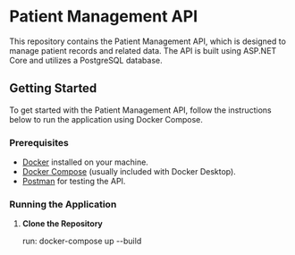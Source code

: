 # Patient Management API

This repository contains the Patient Management API, which is designed to manage patient records and related data. The API is built using ASP.NET Core and utilizes a PostgreSQL database.

## Getting Started

To get started with the Patient Management API, follow the instructions below to run the application using Docker Compose.

### Prerequisites

- [Docker](https://www.docker.com/get-started) installed on your machine.
- [Docker Compose](https://docs.docker.com/compose/install/) (usually included with Docker Desktop).
- [Postman](https://www.postman.com/downloads/) for testing the API.

### Running the Application

1. **Clone the Repository**

   run: docker-compose up --build
